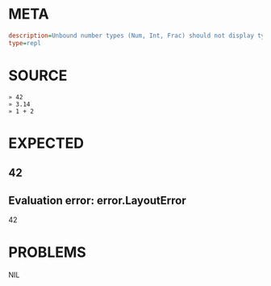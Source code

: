 # META
~~~ini
description=Unbound number types (Num, Int, Frac) should not display type annotations in REPL
type=repl
~~~
# SOURCE
~~~roc
» 42
» 3.14
» 1 + 2
~~~
# EXPECTED
42
---
Evaluation error: error.LayoutError
---
42
# PROBLEMS
NIL
